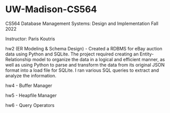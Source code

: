 # UW-Madison-CS564

CS564 Database Management Systems: Design and Implementation Fall 2022

Instructor: Paris Koutris

hw2 (ER Modeling & Schema Design) - Created a RDBMS for eBay auction data using Python and SQLite. The project required creating an Entity-Relationship model to organize the data in a logical and efficient manner, as well as using Python to parse and transform the data from its original JSON format into a load file for SQLite. I ran various SQL queries to extract and analyze the information.

hw4 - Buffer Manager

hw5 - Heapfile Manager

hw6 - Query Operators

 
